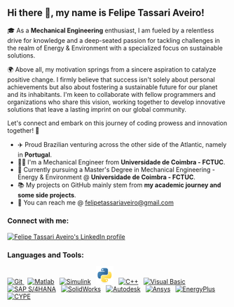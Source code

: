 ## Hi there 👋, my name is Felipe Tassari Aveiro!

<!--
**felipe-aveiro/felipe-aveiro** is a ✨ _special_ ✨ repository because its `README.md` (this file) appears on your GitHub profile.

Here are some ideas to get you started:

- 🔭 I’m currently working on ...
- 🌱 I’m currently learning ...
- 👯 I’m looking to collaborate on ...
- 🤔 I’m looking for help with ...
- 💬 Ask me about ...
- 📫 How to reach me: ...
- 😄 Pronouns: ...
- ⚡ Fun fact: ...
-->

🎓 As a **Mechanical Engineering** enthusiast, I am fueled by a relentless drive for knowledge and a deep-seated passion for tackling challenges in the realm of Energy & Environment with a specialized focus on sustainable solutions.

🌍 Above all, my motivation springs from a sincere aspiration to catalyze positive change. I firmly believe that success isn't solely about personal achievements but also about fostering a sustainable future for our planet and its inhabitants. I'm keen to collaborate with fellow programmers and organizations who share this vision, working together to develop innovative solutions that leave a lasting imprint on our global community.

Let's connect and embark on this journey of coding prowess and innovation together! 🚀

<ul>
  <li> ✈️ Proud Brazilian venturing across the other side of the Atlantic, namely in <b>Portugal</b>.</li>
  <li> 👨‍🎓 I'm a Mechanical Engineer from <b>Universidade de Coimbra - FCTUC</b>.</li>
  <li> 📌 Currently pursuing a Master's Degree in Mechanical Engineering - Energy & Environment @ <b>Universidade de Coimbra - FCTUC</b>.</li>
  <li> 📚 My projects on GitHub mainly stem from <b>my academic journey and some side projects</b>.</li>
  <li> 📨 You can reach me @ <a href="mailto:felipetassariaveiro@gmail.com">felipetassariaveiro@gmail.com</a></li>
</ul>

### Connect with me:
<p align="left">
<a href="https://www.linkedin.com/in/felipe--aveiro/" target="_blank">
  <img align="center" src="https://raw.githubusercontent.com/rahuldkjain/github-profile-readme-generator/master/src/images/icons/Social/linked-in-alt.svg" alt="Felipe Tassari Aveiro's LinkedIn profile" height="30" width="40">
</a>
  
### Languages and Tools:
<p align="left">

  <a href="https://git-scm.com/" target="_blank" rel="noreferrer noopener"> <img src="https://www.vectorlogo.zone/logos/git-scm/git-scm-icon.svg" alt="Git" width="40" height="40"> </a> &nbsp;
  <a href="https://www.mathworks.com/" target="_blank" rel="noreferrer noopener"> <img src="https://upload.wikimedia.org/wikipedia/commons/2/21/Matlab_Logo.png" alt="Matlab" width="40" height="40"></a> &nbsp;
  <a href="https://www.mathworks.com/products/simulink.html" target="_blank" rel="noreferrer noopener"> <img src="https://upload.wikimedia.org/wikipedia/commons/3/36/Simulink_Logo_%28non-wordmark%29.png" alt="Simulink" width="40" height="40"></a> &nbsp;
  <a href="https://www.python.org" target="_blank" rel="noreferrer noopener"> <img src="https://raw.githubusercontent.com/devicons/devicon/master/icons/python/python-original.svg" alt="Python" width="40" height="40"></a> &nbsp;
  <a href="https://isocpp.org/" target="_blank" rel="noreferrer noopener"> <img src="https://upload.wikimedia.org/wikipedia/commons/1/18/ISO_C%2B%2B_Logo.svg" alt="C++" width="40" height="40"></a> &nbsp;
  <a href="https://visualstudio.microsoft.com/" target="_blank" rel="noreferrer noopener"> <img src="https://cdn-icons-png.flaticon.com/512/5968/5968389.png" alt="Visual Basic" width="40" height="40"></a> &nbsp;
  <a href="https://www.sap.com/products/erp/s4hana.html" target="_blank" rel="noreferrer noopener"> <img src="https://cdn.freelogovectors.net/wp-content/uploads/2022/02/sap_s_4_hana_logo_freelogovectors.net_.png" alt="SAP S/4HANA" width="176" height="32"></a> &nbsp;
  <a href="https://www.solidworks.com/" target="_blank" rel="noreferrer noopener"> <img src="https://vectorwiki.com/images/IHdDb__solidworks-logo.svg" alt="SolidWorks" width="120" height="40"></a> &nbsp;
  <a href="https://www.autodesk.com/" target="_blank" rel="noreferrer noopener"> <img src="https://www.logo-designer.co/storage/2021/09/2021-autodesk-new-logo-design.png" alt="Autodesk" width="50" height="40"></a> &nbsp;
  <a href="https://www.ansys.com/" target="_blank" rel="noreferrer noopener"> <img src="https://upload.wikimedia.org/wikipedia/commons/e/e5/ANSYS_logo.png" alt="Ansys" width="120" height="40"></a> &nbsp;
  <a href="https://energyplus.net/" target="_blank" rel="noreferrer noopener"> <img src="https://energyplus.readthedocs.io/en/v23.2.0/_static/favicon_white_plus.png" alt="EnergyPlus" width="40" height="40"></a> &nbsp;
  <a href="https://info.cype.com/en/" target="_blank" rel="noreferrer noopener"> <img src="https://bimsoft.lv/wp-content/uploads/2023/03/CYPE_plano.png" alt="CYPE" width="50" height="40"></a>
  
</p>
